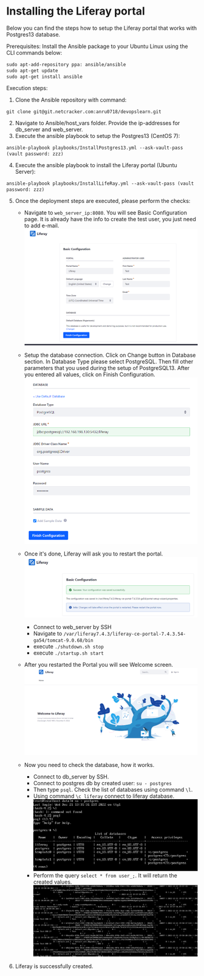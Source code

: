 # Installing the Liferay portal

Below you can find the steps how to setup the Liferay portal that works with Postgres13 database.

Prerequisites:
Install the Ansible package to your Ubuntu Linux using the CLI commands below:
```
sudo apt-add-repository ppa: ansible/ansible
sudo apt-get update
sudo apt-get install ansible
```


Execution steps:
1. Clone the Ansible repository with command:
```
git clone git@git.netcracker.com:anru0718/devopslearn.git
```
2. Navigate to Ansible/host_vars folder. Provide the ip-addresses for db_server and web_server.
3. Execute the ansible playbook to setup the Postgres13 (CentOS 7):
```
ansible-playbook playbooks/InstallPostgres13.yml --ask-vault-pass (vault password: zzz)
```
4. Execute the ansible playbook to install the Liferay portal (Ubuntu Server):
```
ansible-playbook playbooks/InstallLifeRay.yml --ask-vault-pass (vault password: zzz)
```
5. Once the deployment steps are executed, please perform the checks:
     - Navigate to `web_server_ip:8080`. You will see Basic Configuration page. It is already have the info to create the test user, you just need to add e-mail. ![image_1](readme_images/_1.png)

     - Setup the database connection. Click on Change button in Database section. In Database Type please select PostgreSQL. Then fill other parameters that you used during the setup of PostgreSQL13. After you entered all values, click on Finish Configuration. ![image_2](readme_images/_2.png)

     - Once it's done, Liferay will ask you to restart the portal. ![image_3](readme_images/_3.png)
        * Connect to web_server by SSH
        * Navigate to `/var/liferay7.4.3/liferay-ce-portal-7.4.3.54-ga54/tomcat-9.0.68/bin`
        * execute `./shutdown.sh stop`
        * execute `./startup.sh start`

     - After you restarted the Portal you will see Welcome screen. ![image_4](readme_images/_4.png)
     - Now you need to check the database, how it works.
        * Connect to db_server by SSH.
        * Connect to postgres db by created user: `su - postgres`
        * Then type `psql`. Check the list of databases using command `\l`.
        * Using command `\c liferay` connect to liferay database. ![image_5](readme_images/_5.png)
        * Perform the query `select * from user_;`. It will return the created values. ![image_6](readme_images/_6.png)

6. Liferay is successfully created.